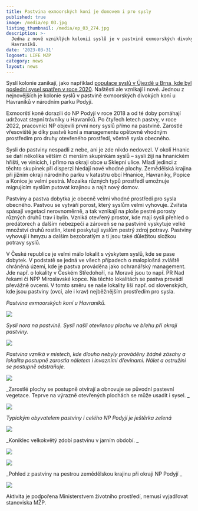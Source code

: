 ```yaml
---
title: Pastvina exmoorských koní je domovem i pro sysly
published: true
image: /media/ep_03.jpg
listing_thumbnail: /media/ep_03_274.jpg
description: >-
  Jedna z nově vzniklých kolonií syslů je v pastvině exmoorských divokých koní u
  Havraníků. 
date: '2023-03-31'
logoset: LIFE MZP
category: news
layout: news
---
```

Syslí kolonie zanikají, jako například [populace syslů v Újezdě u Brna, kde byl poslední sysel spatřen v roce 2020](/news/populace-syslů-v-újezdě-u-brna-zanikla). Naštěstí ale vznikají i nové. Jednou z nejnovějších je kolonie syslů v pastvině exmoorských divokých koní u Havraníků v národním parku Podyjí. 

Exmoorští koně dorazili do NP Podyjí v roce 2018 a od té doby pomáhají udržovat stepní trávníky u Havraníků. Po čtyřech letech pastvy, v roce 2022, pracovníci NP objevili první nory syslů přímo na pastvině. Zarostlé vřesoviště je díky pastvě koní a managementu opětovně vhodným prostředím pro druhy otevřeného prostředí, včetně sysla obecného. 

Sysli do pastviny nespadli z nebe, ani je zde nikdo nedovezl. V okolí Hnanic se daří několika větším či menším skupinkám syslů – sysli žijí na hnanickém hřišti, ve vinicích, i přímo na okraji obce u Sklepní ulice. Mladí jedinci z těchto skupinek při disperzi hledají nové vhodné plochy. Zemědělská krajina při jižním okraji národního parku v katastru obcí Hnanice, Havraníky, Popice a Konice je velmi pestrá. Mozaika různých typů prostředí umožnuje migrujícím syslům putovat krajinou a najít nový domov. 

Pastviny a pastva dobytka je obecně velmi vhodné prostředí pro sysla obecného. Pastvou se vytváří porost, který syslům velmi vyhovuje. Zvířata spásají vegetaci nerovnoměrně, a tak vznikají na ploše pestré porosty různých druhů trav i bylin. Vzniká otevřený prostor, kde mají sysli přehled o predátorech a dalším nebezpečí a zároveň se na pastvině vyskytuje velké množství druhů rostlin, které poskytují syslům pestrý zdroj potravy. Pastviny vyhovují i hmyzu a dalším bezobratlým a ti jsou také důležitou složkou potravy syslů. 

V České republice je velmi málo lokalit s výskytem syslů, kde se pase dobytek. V podstatě se jedná ve všech případech o maloplošná zvláště chráněná území, kde je pastva prováděna jako ochranářský management. Jde např. o lokality v Českém Středohoří, na Moravě jsou to např. PR Nad řekami či NPP Miroslavské kopce.  Na těchto lokalitách se pastva provádí převážně ovcemi. V tomto směru se naše lokality liší např. od slovenských, kde jsou pastviny (ovcí, ale i krav) nejběžnějším prostředím pro sysla. 

_Pastvina exmoorských koní u Havraníků._

![](/media/ep_01.jpg)

_Syslí nora na pastvině. Sysli našli otevřenou plochu ve břehu při okraji pastviny._

![](/media/ep_02.jpg)

_Pastvina vzniká v místech, kde dlouho nebyly prováděny žádné zásahy a lokalita postupně zarostla náletem i invazními dřevinami. Nálet a ostružiní se postupně odstraňuje._

![](/media/ep_04.jpg)

_Zarostlé plochy se postupně otvírají a obnovuje se původní pastevní vegetace. Teprve na výrazně otevřených plochách se může usadit i sysel. _

![](/media/ep_05.jpg)

_Typickým obyvatelem pastviny i celého NP Podyjí je ještěrka zelená_

![](/media/ep_06.jpg)

_Koniklec velkokvětý zdobí pastvinu v jarním období. _

![](/media/ep_07.jpg)

![](/media/ep_08.jpg)

_Pohled z pastviny na pestrou zemědělskou krajinu při okraji NP Podyjí _

![](/media/ep_09.jpg)



Aktivita je podpořena Ministerstvem životního prostředí, nemusí vyjadřovat stanoviska MŽP.
